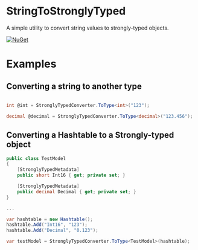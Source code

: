 StringToStronglyTyped
=====================

A simple utility to convert string values to strongly-typed objects.

[![NuGet](https://img.shields.io/nuget/v/StringToStronglyTyped.svg)](https://nuget.org/packages/StringToStronglyTyped)

# Examples
## Converting a string to another type
```C#

int @int = StronglyTypedConverter.ToType<int>("123");

decimal @decimal = StronglyTypedConverter.ToType<decimal>("123.456");
```

## Converting a Hashtable to a Strongly-typed object
```C#
public class TestModel
{
    [StronglyTypedMetadata]
    public short Int16 { get; private set; }

    [StronglyTypedMetadata]
    public decimal Decimal { get; private set; }  
}

...

var hashtable = new Hashtable();
hashtable.Add("Int16", "123");
hashtable.Add("Decimal", "0.123");

var testModel = StronglyTypedConverter.ToType<TestModel>(hashtable);
```